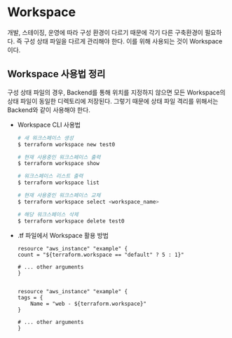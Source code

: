 # Workspace
개발, 스테이징, 운영에 따라 구성 환경이 다르기 때문에 각기 다른 구축환경이 필요하다. 즉 구성 상태 파일을 다르게 관리해야 한다. 이를 위해 사용되는 것이 Workspace 이다.
</br>

## Workspace 사용법 정리
구성 상태 파일의 경우, Backend를 통해 위치를 지정하지 않으면 모든 Workspace의 상태 파일이 동일한 디렉토리에 저장된다. 그렇기 때문에 상태 파일 격리를 위해서는 Backend와 같이 사용해야 한다.
* Workspace CLI 사용법
    ```bash
    # 새 워크스페이스 생성
    $ terraform workspace new test0

    # 현재 사용중인 워크스페이스 출력
    $ terraform workspace show

    # 워크스페이스 리스트 출력
    $ terraform workspace list

    # 현재 사용중인 워크스페이스 교체
    $ terraform workspace select <workspace_name>

    # 해당 워크스페이스 삭제
    $ terraform workspace delete test0
    ```

* .tf 파일에서 Workspace 활용 방법
    ```
    resource "aws_instance" "example" {
    count = "${terraform.workspace == "default" ? 5 : 1}"

    # ... other arguments
    }


    resource "aws_instance" "example" {
    tags = {
        Name = "web - ${terraform.workspace}"
    }

    # ... other arguments
    }


    ```
